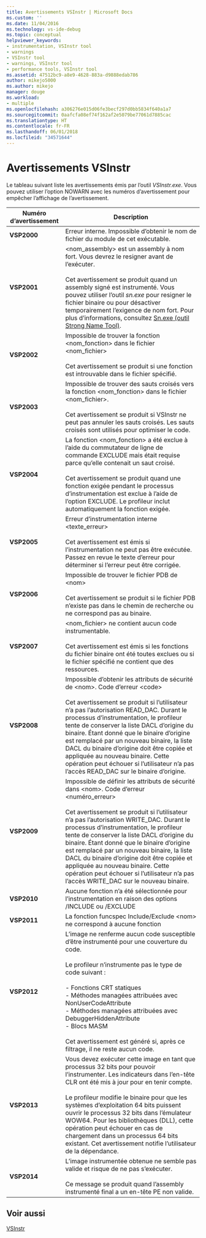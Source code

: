 ```yaml
---
title: Avertissements VSInstr | Microsoft Docs
ms.custom: ''
ms.date: 11/04/2016
ms.technology: vs-ide-debug
ms.topic: conceptual
helpviewer_keywords:
- instrumentation, VSInstr tool
- warnings
- VSInstr tool
- warnings, VSInstr tool
- performance tools, VSInstr tool
ms.assetid: 47512bc9-a8e9-4628-883a-d9888edab786
author: mikejo5000
ms.author: mikejo
manager: douge
ms.workload:
- multiple
ms.openlocfilehash: a306276e015d06fe3becf297d0bb5834f640a1a7
ms.sourcegitcommit: 0aafcfa08ef74f162af2e5079be77061d7885cac
ms.translationtype: HT
ms.contentlocale: fr-FR
ms.lasthandoff: 06/01/2018
ms.locfileid: "34571644"
---
```

# <a name="vsinstr-warnings"></a>Avertissements VSInstr
Le tableau suivant liste les avertissements émis par l’outil *VSInstr.exe*. Vous pouvez utiliser l’option NOWARN avec les numéros d’avertissement pour empêcher l’affichage de l’avertissement.  
  
|Numéro d’avertissement|Description|  
|--------------------|-----------------|  
|**VSP2000**|Erreur interne. Impossible d’obtenir le nom de fichier du module de cet exécutable.|  
|**VSP2001**|\<nom_assembly> est un assembly à nom fort. Vous devrez le resigner avant de l’exécuter.<br /><br /> Cet avertissement se produit quand un assembly signé est instrumenté. Vous pouvez utiliser l’outil *sn.exe* pour resigner le fichier binaire ou pour désactiver temporairement l’exigence de nom fort. Pour plus d’informations, consultez [Sn.exe (outil Strong Name Tool)](/dotnet/framework/tools/sn-exe-strong-name-tool).|  
|**VSP2002**|Impossible de trouver la fonction \<nom_fonction> dans le fichier \<nom_fichier><br /><br /> Cet avertissement se produit si une fonction est introuvable dans le fichier spécifié.|  
|**VSP2003**|Impossible de trouver des sauts croisés vers la fonction \<nom_fonction> dans le fichier \<nom_fichier>.<br /><br /> Cet avertissement se produit si VSInstr ne peut pas annuler les sauts croisés. Les sauts croisés sont utilisés pour optimiser le code.|  
|**VSP2004**|La fonction \<nom_fonction> a été exclue à l’aide du commutateur de ligne de commande EXCLUDE mais était requise parce qu’elle contenait un saut croisé.<br /><br /> Cet avertissement se produit quand une fonction exigée pendant le processus d’instrumentation est exclue à l’aide de l’option EXCLUDE. Le profileur inclut automatiquement la fonction exigée.|  
|**VSP2005**|Erreur d’instrumentation interne \<texte_erreur><br /><br /> Cet avertissement est émis si l’instrumentation ne peut pas être exécutée. Passez en revue le texte d’erreur pour déterminer si l’erreur peut être corrigée.|  
|**VSP2006**|Impossible de trouver le fichier PDB de \<nom><br /><br /> Cet avertissement se produit si le fichier PDB n’existe pas dans le chemin de recherche ou ne correspond pas au binaire.|  
|**VSP2007**|\<nom_fichier> ne contient aucun code instrumentable.<br /><br /> Cet avertissement est émis si les fonctions du fichier binaire ont été toutes exclues ou si le fichier spécifié ne contient que des ressources.|  
|**VSP2008**|Impossible d’obtenir les attributs de sécurité de \<nom>. Code d’erreur \<code><br /><br /> Cet avertissement se produit si l’utilisateur n’a pas l’autorisation READ_DAC. Durant le processus d’instrumentation, le profileur tente de conserver la liste DACL d’origine du binaire. Étant donné que le binaire d’origine est remplacé par un nouveau binaire, la liste DACL du binaire d’origine doit être copiée et appliquée au nouveau binaire. Cette opération peut échouer si l’utilisateur n’a pas l’accès READ_DAC sur le binaire d’origine.|  
|**VSP2009**|Impossible de définir les attributs de sécurité dans \<nom>. Code d’erreur \<numéro_erreur><br /><br /> Cet avertissement se produit si l’utilisateur n’a pas l’autorisation WRITE_DAC. Durant le processus d’instrumentation, le profileur tente de conserver la liste DACL d’origine du binaire. Étant donné que le binaire d’origine est remplacé par un nouveau binaire, la liste DACL du binaire d’origine doit être copiée et appliquée au nouveau binaire. Cette opération peut échouer si l’utilisateur n’a pas l’accès WRITE_DAC sur le nouveau binaire.|  
|**VSP2010**|Aucune fonction n’a été sélectionnée pour l’instrumentation en raison des options /INCLUDE ou /EXCLUDE|  
|**VSP2011**|La fonction funcspec Include/Exclude \<nom> ne correspond à aucune fonction|  
|**VSP2012**|L’image ne renferme aucun code susceptible d’être instrumenté pour une couverture du code.<br /><br /> Le profileur n’instrumente pas le type de code suivant :<br /><br /> -   Fonctions CRT statiques<br />-   Méthodes managées attribuées avec NonUserCodeAttribute<br />-   Méthodes managées attribuées avec DebuggerHiddenAttribute<br />-   Blocs MASM<br /><br /> Cet avertissement est généré si, après ce filtrage, il ne reste aucun code.|  
|**VSP2013**|Vous devez exécuter cette image en tant que processus 32 bits pour pouvoir l’instrumenter. Les indicateurs dans l’en-tête CLR ont été mis à jour pour en tenir compte.<br /><br /> Le profileur modifie le binaire pour que les systèmes d’exploitation 64 bits puissent ouvrir le processus 32 bits dans l’émulateur WOW64. Pour les bibliothèques (DLL), cette opération peut échouer en cas de chargement dans un processus 64 bits existant. Cet avertissement notifie l’utilisateur de la dépendance.|  
|**VSP2014**|L’image instrumentée obtenue ne semble pas valide et risque de ne pas s’exécuter.<br /><br /> Ce message se produit quand l’assembly instrumenté final a un en-tête PE non valide.|  
  
## <a name="see-also"></a>Voir aussi  
 [VSInstr](../profiling/vsinstr.md)